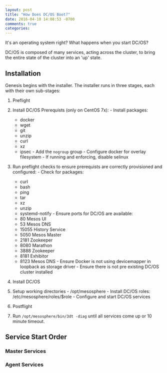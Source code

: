 ```yaml
---
layout: post
title: "How Does DC/OS Boot?"
date: 2016-04-10 14:08:53 -0700
comments: true
categories: 
---
```

It's an operating system right? What happens when you start DC/OS? 

DC/OS is composed of many services, acting across the cluster, to bring the entire state of the cluster into an 'up' state. 

<!--more-->

## Installation
Genesis begins with the installer. The installer runs in three stages, each with their own sub-stages:

1. Preflight
  1. Install DC/OS Prerequists (only on CentOS 7x):
    - Install packages:
      - docker
      - wget
      - git
      - unzip
      - curl
      - xz
      - ipsec
    - Add the `nogroup` group
    - Configure docker for overlay filesystem
    - If running and enforcing, disable selinux
  1. Run preflight checks to ensure prerequists are correctly provisioned and configured:
    - Check for packages: 
      - curl
      - bash
      - ping
      - tar
      - xz 
      - unzip
      - systemd-notify
    - Ensure ports for DC/OS are available:
      - 80 Mesos UI
      - 53 Mesos DNS
      - 15055 History Service
      - 5050 Mesos Master
      - 2181 Zookeeper
      - 8080 Marathon
      - 3888 Zookeeper
      - 8181 Exhibitor
      - 8123 Mesos DNS
    - Ensure Docker is not using devicemapper in loopback as storage driver
    - Ensure there is not pre existing DC/OS cluster installed

1. Install DC/OS
  1. Setup working directories
    - /opt/mesosphere
    - Install DC/OS roles: /etc/mesosphere/roles/$role
    - Configure and start DC/OS services

1. Postflight
  1. Run `/opt/mesosphere/bin/3dt -diag` until all services come up or 10 minute timeout.

## Service Start Order
### Master Services
### Agent Services
 
